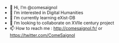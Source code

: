 - 👋 Hi, I’m @comesaignol
- 👀 I’m interested in Digital Humanities
- 🌱 I’m currently learning eXist-DB
- 💞️ I’m looking to collaborate on XVIIe century project
- 📫 How to reach me : http://comesaignol.fr/ or https://twitter.com/ComeSaignol
